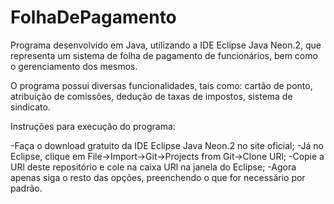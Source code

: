# FolhaDePagamento
Programa desenvolvido em Java, utilizando a IDE Eclipse Java Neon.2, que representa um sistema de folha de pagamento de funcionários, bem como o gerenciamento dos mesmos.

O programa possui diversas funcionalidades, tais como: cartão de ponto, atribuição de comissões, dedução de taxas de impostos, sistema de sindicato.

Instruções para execução do programa:

-Faça o download gratuito da IDE Eclipse Java Neon.2 no site oficial;
-Já no Eclipse, clique em File->Import->Git->Projects from Git->Clone URl;
-Copie a URl deste repositório e cole na caixa URl na janela do Eclipse;
-Agora apenas siga o resto das opções, preenchendo o que for necessário por padrão.
